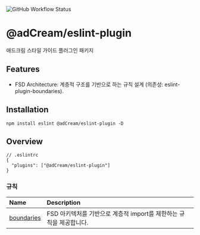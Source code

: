![GitHub Workflow Status](https://img.shields.io/github/actions/workflow/status/reduxjs/redux/test.yaml?branch=master&event=push&style=flat-square)

# @adCream/eslint-plugin

애드크림 스타일 가이드 플러그인 패키지

## Features

- FSD Architecture: 계층적 구조를 기반으로 하는 규칙 설계 (의존성: eslint-plugin-boundaries).

## Installation

```
npm install eslint @adCream/eslint-plugin -D
```

## Overview

```jsonc
// .eslintrc
{
  "plugins": ["@adCream/eslint-plugin"]
}
```

### 규칙

| Name                             | Description                                                         |     |
| :------------------------------- | :------------------------------------------------------------------ | :-- |
| [boundaries](docs/boundaries.md) | FSD 아키텍처를 기반으로 계층적 import를 제한하는 규칙을 제공합니다. |     |
